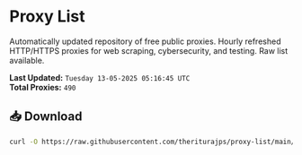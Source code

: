 # Proxy List

Automatically updated repository of free public proxies. Hourly refreshed HTTP/HTTPS proxies for web scraping, cybersecurity, and testing. Raw list available.

**Last Updated:** `Tuesday 13-05-2025 05:16:45 UTC`  
**Total Proxies:** `490`

## 📥 Download
```bash
curl -O https://raw.githubusercontent.com/theriturajps/proxy-list/main/proxies.txt
